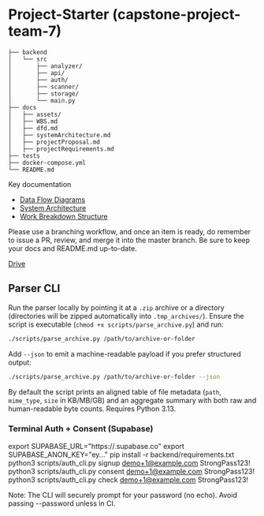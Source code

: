 # Project-Starter (capstone-project-team-7)

```text
├── backend
│   └── src
│       ├── analyzer/
│       ├── api/
│       ├── auth/
│       ├── scanner/
│       ├── storage/
│       └── main.py
├── docs
│   ├── assets/
│   ├── WBS.md
│   ├── dfd.md
│   ├── systemArchitecture.md
│   ├── projectProposal.md
│   ├── projectRequirements.md
├── tests
├── docker-compose.yml
└── README.md
```

Key documentation

- [Data Flow Diagrams](docs/dfd.md)
- [System Architecture](docs/systemArchitecture.md)
- [Work Breakdown Structure](docs/WBS.md)

Please use a branching workflow, and once an item is ready, do remember to issue a PR, review, and merge it into the master branch. Be sure to keep your docs and README.md up-to-date.

[Drive](https://drive.google.com/drive/folders/1Ic_HO0ReyS5_xveO-FNnUX63wc-phoV9?usp=sharing)

## Parser CLI

Run the parser locally by pointing it at a `.zip` archive or a directory (directories will be zipped automatically into `.tmp_archives/`). Ensure the script is executable (`chmod +x scripts/parse_archive.py`) and run:

```bash
./scripts/parse_archive.py /path/to/archive-or-folder
```

Add `--json` to emit a machine-readable payload if you prefer structured output:

```bash
./scripts/parse_archive.py /path/to/archive-or-folder --json
```

By default the script prints an aligned table of file metadata (`path`, `mime_type`, `size` in KB/MB/GB) and an aggregate summary with both raw and human-readable byte counts. Requires Python 3.13.

### Terminal Auth + Consent (Supabase)
export SUPABASE_URL="https://<your>.supabase.co"
export SUPABASE_ANON_KEY="ey..."
pip install -r backend/requirements.txt
python3 scripts/auth_cli.py signup demo+1@example.com StrongPass123!
python3 scripts/auth_cli.py consent demo+1@example.com StrongPass123!
python3 scripts/auth_cli.py check   demo+1@example.com StrongPass123!

Note: The CLI will securely prompt for your password (no echo). Avoid passing --password unless in CI.